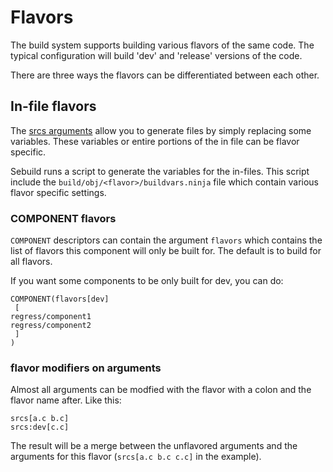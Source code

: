 # Flavors

The build system supports building various flavors of the same code. The
typical configuration will build 'dev' and 'release' versions of the code.

There are three ways the flavors can be differentiated between each other.

## In-file flavors

The [srcs arguments](arguments/srcs.md) allow you to generate files by
simply replacing some variables. These variables or entire portions of the
in file can be flavor specific.

Sebuild runs a script to generate the variables for the in-files. This
script include the `build/obj/<flavor>/buildvars.ninja` file which
contain various flavor specific settings.

### COMPONENT flavors ###

`COMPONENT` descriptors can contain the argument `flavors` which contains the
list of flavors this component will only be built for. The default is to build
for all flavors.

If you want some components to be only built for dev, you can do:

    COMPONENT(flavors[dev]
     [
   	regress/component1
   	regress/component2
     ]
    )

### flavor modifiers on arguments ###

Almost all arguments can be modfied with the flavor with a colon and the flavor
name after. Like this:

    srcs[a.c b.c]
    srcs:dev[c.c]

The result will be a merge between the unflavored arguments and the arguments
for this flavor (`srcs[a.c b.c c.c]` in the example).

